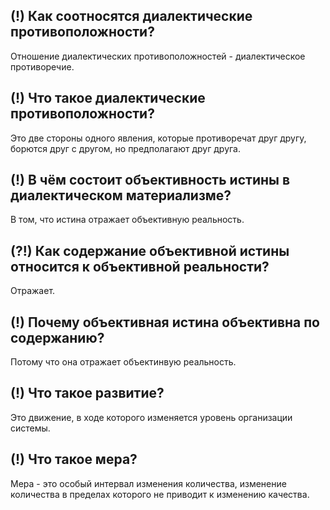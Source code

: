 ## (!) Как соотносятся диалектические противоположности?
Отношение диалектических противоположностей - диалектическое противоречие.

## (!) Что такое диалектические противоположности?
Это две стороны одного явления, которые противоречат друг другу, борются друг с другом, но предполагают друг друга.

## (!) В чём состоит объективность истины в диалектическом материализме?
В том, что истина отражает объективную реальность.

## (?!) Как содержание объективной истины относится к объективной реальности?
Отражает.

## (!) Почему объективная истина объективна по содержанию?
Потому что она отражает объектинвую реальность.

## (!) Что такое развитие?
Это движение, в ходе которого изменяется уровень организации системы.

## (!) Что такое мера?
Мера - это особый интервал изменения количества, изменение количества в пределах которого не приводит к изменению качества.

